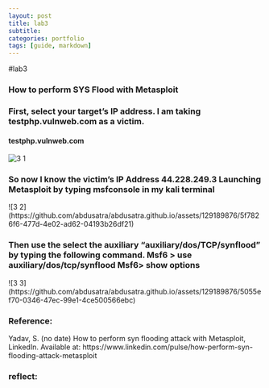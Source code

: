 ```yaml
---
layout: post
title: lab3
subtitle: 
categories: portfolio
tags: [guide, markdown]
---
```


#lab3
<h3>How to perform SYS Flood with Metasploit<h3>
 <p> First, select your target’s IP address. I am
   taking testphp.vulnweb.com as a victim. </p>
  <h4>testphp.vulnweb.com</h4>
  
  

![3 1](https://github.com/abdusatra/abdusatra.github.io/assets/129189876/70755e38-279f-4e9b-851d-b30642311058)
<h3>So now I know the victim’s IP Address 44.228.249.3
  Launching Metasploit by typing msfconsole in my kali terminal</h3>
  ![3 2](https://github.com/abdusatra/abdusatra.github.io/assets/129189876/5f7826f6-477d-4e02-ad62-04193b26df21)
  <h3>Then use the select the auxiliary “auxiliary/dos/TCP/synflood” by
typing the following command.
Msf6 > use auxiliary/dos/tcp/synflood
    Msf6> show options</h3>
  ![3 3](https://github.com/abdusatra/abdusatra.github.io/assets/129189876/5055ef70-0346-47ec-99e1-4ce500566ebc)
  <h3>Reference:</h3>
Yadav, S. (no date) How to perform syn flooding attack with Metasploit, LinkedIn.
Available at:
https://www.linkedin.com/pulse/how-perform-syn-flooding-attack-metasploit
  <h3>reflect:</h3>
  
  

